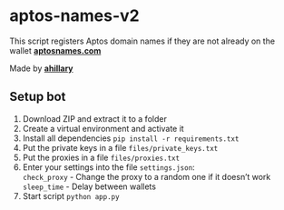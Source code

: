 # aptos-names-v2

This script registers Aptos domain names if they are not already on the wallet <b>[aptosnames.com](https://www.aptosnames.com/)</b>

Made by <b>[ahillary](https://t.me/semolina_code_python)</b>

## Setup bot
1) Download ZIP and extract it to a folder
2) Create a virtual environment and activate it
3) Install all dependencies `pip install -r requirements.txt`
4) Put the private keys in a file `files/private_keys.txt`
5) Put the proxies in a file `files/proxies.txt`
6) Enter your settings into the file `settings.json`:<br/>
`check_proxy` - Change the proxy to a random one if it doesn’t work<br/>
`sleep_time` - Delay between wallets<br/>
7) Start script `python app.py`

